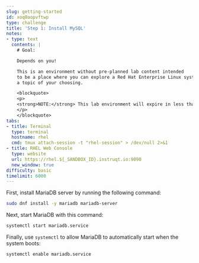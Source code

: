 ```yaml
---
slug: getting-started
id: xoq0aopvftwp
type: challenge
title: 'Step 1: Install MySQL'
notes:
- type: text
  contents: |
    # Goal:

    Depends on you!

    This is an environment without pre-planned lab content intended
    to be a place where you can explore a Red Hat Enterprise Linux system on
    a topic of your choosing.

    <blockquote>
    <p>
    <strong>NOTE:</strong> This lab environment will expire in less than two hours.
    </p>
    </blockquote>
tabs:
- title: Terminal
  type: terminal
  hostname: rhel
  cmd: tmux attach-session -t "rhel-session" > /dev/null 2>&1
- title: RHEL Web Console
  type: website
  url: https://rhel.${_SANDBOX_ID}.instruqt.io:9090
  new_window: true
difficulty: basic
timelimit: 6000
---
```

First, install MariaDB server by running the following command:
```bash
sudo dnf install -y mariadb mariadb-server
```

Next, start MariaDB with this command:
```bash
systemctl start mariadb.service
```

Finally, use `systemctl` to allow MariaDB to automatically start when the system boots:
```bash
systemctl enable mariadb.service
```